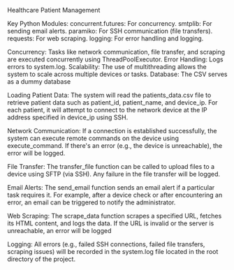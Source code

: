 Healthcare Patient Management 

Key Python Modules:
    concurrent.futures: For concurrency.
    smtplib: For sending email alerts.
    paramiko: For SSH communication (file transfers).
    requests: For web scraping.
    logging: For error handling and logging.

Concurrency: Tasks like network communication, file transfer, and scraping are executed concurrently using ThreadPoolExecutor.
Error Handling: Logs errors to system.log.
Scalability: The use of multithreading allows the system to scale across multiple devices or tasks.
Database: The CSV serves as a dummy database


  Loading Patient Data:
                        The system will read the patients_data.csv file to retrieve patient data such as patient_id, patient_name, and device_ip.
                        For each patient, it will attempt to connect to the network device at the IP address specified in device_ip using SSH.

  Network Communication:
                    If a connection is established successfully, the system can execute remote commands on the device using execute_command. If there's an error (e.g., the device is unreachable), the error will be                               logged.

  File Transfer:
              The transfer_file function can be called to upload files to a device using SFTP (via SSH). Any failure in the file transfer will be logged.

  Email Alerts:
          The send_email function sends an email alert if a particular task requires it. For example, after a device check or after encountering an error, an email can be triggered to notify the administrator.

  Web Scraping:
          The scrape_data function scrapes a specified URL, fetches its HTML content, and logs the data. If the URL is invalid or the server is unreachable, an error will be logged

  Logging:
      All errors (e.g., failed SSH connections, failed file transfers, scraping issues) will be recorded in the system.log file located in the root directory of the project.
